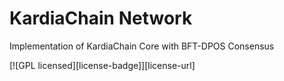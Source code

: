 # KardiaChain Network
Implementation of KardiaChain Core with BFT-DPOS Consensus

[![GPL licensed][license-badge]][license-url]
